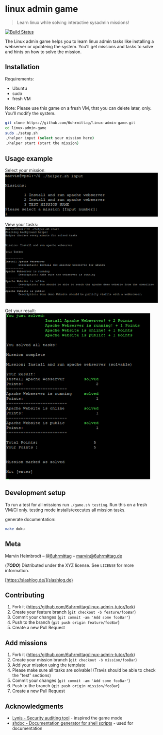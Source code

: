 # linux admin game
> Learn linux while solving interactive sysadmin missions!

[![Build Status](https://travis-ci.org/6uhrmittag/linux-admin-tutor.svg?branch=master)](https://travis-ci.org/6uhrmittag/linux-admin-tutor)

The Linux admin game helps you to learn linux admin tasks like installing a webserver or updateing the system.
You'll get missions and tasks to solve and hints on how to solve the mission. 

## Installation

Requirements:
- Ubuntu
- sudo
- fresh VM

Note: Please use this game on a fresh VM, that you can delete later, only. You'll modify the system.

```sh
git clone https://github.com/6uhrmittag/linux-admin-game.git
cd linux-admin-game
sudo ./setup.sh
./helper input (select your mission here)
./helper start (start the mission)
```

## Usage example
Select your mission:
![Select your mission](./documentation/screenshot_input.png)

View your tasks:
![View your tasks](./documentation/screenshot_tasks.png)

Get your result:
![Get your result](./documentation/screenshot_result.png)


## Development setup

To run a test for all missions run `./game.sh testing`. 
Run this on a fresh VM/CI only. testing mode installs/executes all mission tasks.

generate documentation:
```sh
make doku
```

## Meta

Marvin Heimbrodt – [@6uhrmittag](https://twitter.com/6uhrmittag) – marvin@6uhrmittag.de

(***TODO***) Distributed under the XYZ license. See ``LICENSE`` for more information.

[https://slashlog.de/](slashlog.de)

## Contributing

1. Fork it (<https://github.com/6uhrmittag/linux-admin-tutor/fork>)
2. Create your feature branch (`git checkout -b feature/fooBar`)
3. Commit your changes (`git commit -am 'Add some fooBar'`)
4. Push to the branch (`git push origin feature/fooBar`)
5. Create a new Pull Request

## Add missions

1. Fork it (<https://github.com/6uhrmittag/linux-admin-tutor/fork>)
2. Create your mission branch (`git checkout -b mission/fooBar`)
3. Add your mission using the template
4. Please make sure all tasks are solvable! (Travis should be able to check the "test" sections)
5. Commit your changes (`git commit -am 'Add some fooBar'`)
6. Push to the branch (`git push origin mission/fooBar`)
7. Create a new Pull Request

## Acknowledgments

* [Lynis - Security auditing tool](https://github.com/CISOfy/lynis) - inspired the game mode
* [shdoc - Documentation generator for shell scripts](https://github.com/reconquest/shdoc) - used for documentation